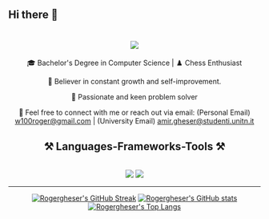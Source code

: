## Hi there 👋
<h1 align="center">
    <img src="https://readme-typing-svg.herokuapp.com/?font=Righteous&size=35&center=true&vCenter=true&width=500&height=70&duration=4000&lines=Welcome!+👋;Ciao!+👋;+I'm+Amir+Gheser!;" />
</h1>

<div align="center">
 
🎓 Bachelor's Degree in Computer Science | ♟️ Chess Enthusiast

🌱 Believer in constant growth and self-improvement.

🚀 Passionate and keen problem solver

📧 Feel free to connect with me or reach out via email:
(Personal Email) w100roger@gmail.com | 
(University Email) amir.gheser@studenti.unitn.it

 </div>

<h2 align="center">⚒️ Languages-Frameworks-Tools ⚒️</h2>
<br/>
<div align="center">
    <img src="https://skillicons.dev/icons?i=vscode,github,git,linux,apple,aws,azure,bash" />
    <img src="https://skillicons.dev/icons?i=python,cpp,pytorch,opencv,postgres" /><br>
</div>

 <hr/>

<div align="center">

[![Rogergheser's GitHub Streak](https://streak-stats.demolab.com?user=Rogergheser&theme=dark)](https://git.io/streak-stats)
[![Rogergheser's GitHub stats](https://github-readme-stats.vercel.app/api?username=Rogergheser&count_private=true&show_icons=true&theme=react&rank_icon=github&border_radious=10)](https://github.com/anuraghazra/github-readme-stats)
[![Rogergheser's Top Langs](https://github-readme-stats.vercel.app/api/top-langs/?username=Rogergheser&hide=HTML&langs_count=8&layout=compact&theme=react&border_radius=10&size_weight=0.5&count_weight=0.5&exclude_repo=github-readme-stats)](https://github.com/rogergheser)

</div>

<!--
**Rogergheser/rogergheser** is a ✨ _special_ ✨ repository because its `README.md` (this file) appears on your GitHub profile.

Here are some ideas to get you started:

- 🔭 I’m currently working on ...
- 🌱 I’m currently learning ...
- 👯 I’m looking to collaborate on ...
- 🤔 I’m looking for help with ...
- 💬 Ask me about ...
- 📫 How to reach me: ...
- 😄 Pronouns: ...
- ⚡ Fun fact: ...
-->
<!--
**rogergheser/rogergheser** is a ✨ _special_ ✨ repository because its `README.md` (this file) appears on your GitHub profile.

Here are some ideas to get you started:

- 🔭 I’m currently working on ...
- 🌱 I’m currently learning ...
- 👯 I’m looking to collaborate on ...
- 🤔 I’m looking for help with ...
- 💬 Ask me about ...
- 📫 How to reach me: ...
- 😄 Pronouns: ...
- ⚡ Fun fact: ...
-->
